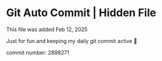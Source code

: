 # Git Auto Commit | Hidden File

This file was added Feb 12, 2025

Just for fun and keeping my daily git commit active 🤪

commit number: 2898271
